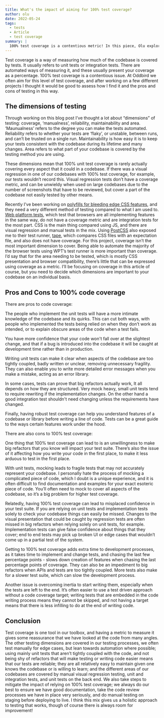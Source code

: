 ```yaml
---
title: What's the impact of aiming for 100% test coverage?
author: olu
date: 2022-05-24
tags:
  - tests
  - Article
  - test coverage
summary: |
  100% test coverage is a contentious metric! In this piece, Olu explores the impact of pursuing it.
---
```


Test coverage is a way of measuring how much of the codebase is covered by tests. It usually refers to unit tests or integration tests. There are automated ways of measuring it, and these usually present your coverage as a percentage. 100% test coverage is a contentious issue. At Oddbird we often aim for this level of test coverage, and after working on a few different projects I thought it would be good to assess how I find it and the pros and cons of testing in this way.

## **The dimensions of testing**

Through working on this blog post I’ve thought a lot about “dimensions” of testing: coverage, ‘manualness’, reliability, maintainability and area. ‘Maunualness’ refers to the degree you can make the tests automated. Reliability refers to whether your tests are ‘flaky’, or unstable, between runs, and can’t be trusted on a single run. Maintainability is how easy it is to keep your tests consistent with the codebase during its lifetime and many changes. Area refers to what part of your codebase is covered by the testing method you are using.

These dimensions mean that 100% unit test coverage is rarely actually covering every aspect that it could in a codebase. If there was a visual regression in one of our codebases with 100% test coverage, for example, our tests wouldn’t record this. Visual regression tests don’t have a coverage metric, and can be unwieldy when used on large codebases due to the number of screenshots that have to be reviewed, but cover a part of the codebase not easily tested by other means.

Recently I’ve been working on [polyfills for bleeding edge CSS features](https://www.npmjs.com/package/@csstools/postcss-cascade-layers), and they need a very different method of testing compared to what I am used to. [Web platform tests](https://web-platform-tests.org/), which test that browsers are all implementing features in the same way, do not have a coverage metric and are integration tests for the most part. CSS is the main thing compared using JS, and there are visual regression and manual tests in the mix. Using [PostCSS](https://postcss.org/) also exposed me to their test runner, [tape](https://github.com/csstools/postcss-tape), which compares CSS files with an expectation file, and also does not have coverage. For this project, coverage isn’t the most important dimension to cover. Being able to automate the majority of the browser tests using WPT’s test runner is more important than coverage. I’d say that for the area needing to be tested, which is mostly CSS presentation and browser compatibility, there’s little that can be expressed using coverage as a metric. I’ll be focusing on coverage in this article of course, but you need to decide which dimensions are important to your codebase on an individual basis.

## **Pros and Cons to 100% code coverage**

There are pros to code coverage:

The people who implement the unit tests will have a more intimate knowledge of the codebase and its quirks. This can cut both ways, with people who implemented the tests being relied on when they don’t work as intended, or to explain obscure areas of the code when a test fails.

You have more confidence that your code won't fall over at the slightest change, and that if a bug is introduced into the codebase it will be caught at development time rather than in production.

Writing unit tests can make it clear when aspects of the codebase are too tightly coupled, badly written or unclear, removing unnecessary fragility. They can also enable you to write more detailed error messages when you make a mistake, acting as an error library.

In some cases, tests can prove that big refactors actually work, It all depends on how they are structured. Very mock heavy, small unit tests tend to require rewriting if the implementation changes. On the other hand a good integration test shouldn't need changing unless the requirements have changed.

Finally, having robust test coverage can help you understand features of a codebase or library before writing a line of code. Tests can be a great guide to the ways certain features work under the hood.

There are also cons to 100% test coverage:

One thing that 100% test coverage can lead to is an unwillingness to make big refactors that you know will impact your test suite. There’s also the issue of it affecting how you write your code in the first place, to make it less arduous to test in the first place.

With unit tests, mocking leads to fragile tests that may not accurately represent your codebase. I personally hate the process of mocking a complicated piece of code, which I doubt is a unique experience, and it is often difficult to find documentation and examples for your exact esoteric piece of code. You’ll often need to mock to cover all aspects of the codebase, so it’s a big problem for higher test coverage.

Relatedly, having 100% test coverage can lead to misplaced confidence in your test suite. If you are relying on unit tests and implementation tests solely to check your codebase things can easily be missed. Changes to the visual presentation that could be caught by regression tests are often missed in big refactors when relying solely on unit tests, for example. Implementation tests can give false confidence about things that they cover; end to end tests may pick up broken UI or edge cases that wouldn’t come up in a partial test of the system.

Getting to 100% test coverage adds extra time to development processes, as it takes time to implement and change tests, and chasing the last few percentage points - slows down creation of features when chasing the last percentage points of coverage. They can also be an impediment to big refactors when APIs and tests are too tightly coupled. More tests also make for a slower test suite, which can slow the development process.

Another issue is overcoming inertia to start writing them, especially when the tests are left to the end. It’s often easier to use a test driven approach without a code coverage target; writing tests that are embedded in the code writing process means they cannot be skipped, and not having a target means that there is less infilling to do at the end of writing code.

## Conclusion

Test coverage is one tool in our toolbox, and having a metric to measure it gives some reassurance that we have looked at the code from many angles. The other testing dimensions are covered in our testing processes, we often test manually for edge cases, but lean towards automation where possible; using mainly unit tests that aren’t tightly coupled with the code, and not being shy of refactors that will make testing or writing code easier means that our tests are reliable; they are all relatively easy to maintain given one knows the codebase or is willing to learn; and the different areas of our codebases are covered by manual visual regression testing, unit and integration tests, and unit tests on the back end. We also take steps to mitigate the impact of relying on 100% test coverage; we always do our best to ensure we have good documentation, take the code review processes we have in place very seriously, and do manual testing on staging before deploying to live. I think this mix gives us a holistic approach to testing that works, though of course there is always room for improvement!
